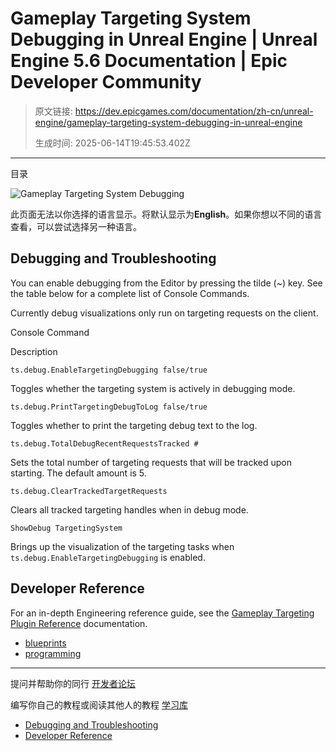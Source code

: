 # Gameplay Targeting System Debugging in Unreal Engine | Unreal Engine 5.6 Documentation | Epic Developer Community

> 原文链接: https://dev.epicgames.com/documentation/zh-cn/unreal-engine/gameplay-targeting-system-debugging-in-unreal-engine
> 
> 生成时间: 2025-06-14T19:45:53.402Z

---

目录

![Gameplay Targeting System Debugging](https://dev.epicgames.com/community/api/documentation/image/2bf0a420-054d-423c-a5d6-069dab5fa335?resizing_type=fill&width=1920&height=335)

此页面无法以你选择的语言显示。将默认显示为**English**。如果你想以不同的语言查看，可以尝试选择另一种语言。

## Debugging and Troubleshooting

You can enable debugging from the Editor by pressing the tilde (~) key. See the table below for a complete list of Console Commands.

Currently debug visualizations only run on targeting requests on the client.

Console Command

Description

`ts.debug.EnableTargetingDebugging false/true`

Toggles whether the targeting system is actively in debugging mode.

`ts.debug.PrintTargetingDebugToLog false/true`

Toggles whether to print the targeting debug text to the log.

`ts.debug.TotalDebugRecentRequestsTracked #`

Sets the total number of targeting requests that will be tracked upon starting. The default amount is 5.

`ts.debug.ClearTrackedTargetRequests`

Clears all tracked targeting handles when in debug mode.

`ShowDebug TargetingSystem`

Brings up the visualization of the targeting tasks when `ts.debug.EnableTargetingDebugging` is enabled.

## Developer Reference

For an in-depth Engineering reference guide, see the [Gameplay Targeting Plugin Reference](/documentation/en-us/unreal-engine/gameplay-targeting-system-reference-in-unreal-engine) documentation.

-   [blueprints](https://dev.epicgames.com/community/search?query=blueprints)
-   [programming](https://dev.epicgames.com/community/search?query=programming)

* * *

提问并帮助你的同行 [开发者论坛](https://forums.unrealengine.com/categories?tag=unreal-engine)

编写你自己的教程或阅读其他人的教程 [学习库](https://dev.epicgames.com/community/unreal-engine/learning)

-   [Debugging and Troubleshooting](/documentation/zh-cn/unreal-engine/gameplay-targeting-system-debugging-in-unreal-engine#debuggingandtroubleshooting)
-   [Developer Reference](/documentation/zh-cn/unreal-engine/gameplay-targeting-system-debugging-in-unreal-engine#developerreference)